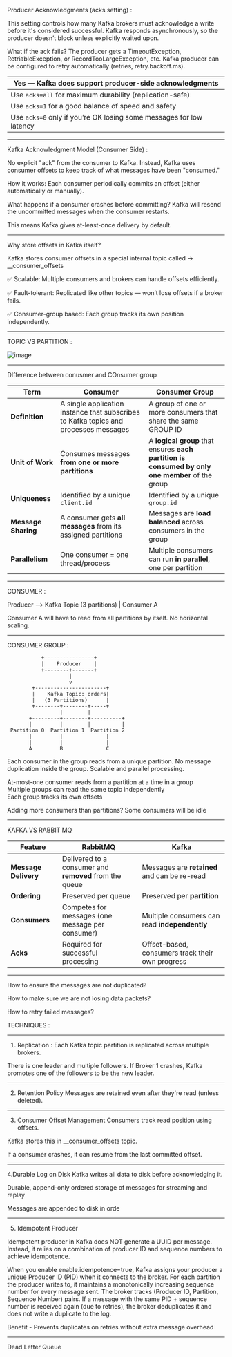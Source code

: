 Producer Acknowledgments (acks setting) : 



This setting controls how many Kafka brokers must acknowledge a write before it's considered successful.
Kafka responds asynchronously, so the producer doesn’t block unless explicitly waited upon.




What if the ack fails?
The producer gets a TimeoutException, RetriableException, or RecordTooLargeException, etc.
Kafka producer can be configured to retry automatically (retries, retry.backoff.ms).




| **Yes** — Kafka **does support producer-side acknowledgments**      |
| ------------------------------------------------------------------- |
| Use `acks=all` for maximum durability (replication-safe)            |
| Use `acks=1` for a good balance of speed and safety                 |
| Use `acks=0` only if you’re OK losing some messages for low latency |



________




Kafka Acknowledgment Model (Consumer Side) :

No explicit "ack" from the consumer to Kafka.
Instead, Kafka uses consumer offsets to keep track of what messages have been "consumed."


How it works:
Each consumer periodically commits an offset (either automatically or manually).

What happens if a consumer crashes before committing?
Kafka will resend the uncommitted messages when the consumer restarts.

This means Kafka gives at-least-once delivery by default.




__________



Why store offsets in Kafka itself?


Kafka stores consumer offsets in a special internal topic called  ->   __consumer_offsets


✅ Scalable: Multiple consumers and brokers can handle offsets efficiently.

✅ Fault-tolerant: Replicated like other topics — won’t lose offsets if a broker fails.

✅ Consumer-group based: Each group tracks its own position independently.

_________




TOPIC  VS PARTITION :


![image](https://github.com/user-attachments/assets/6ceffdda-85d8-4384-99d8-b15c5bb45cc4)





_____

DIfference between conusmer and COnsumer group


| Term                | **Consumer**                                                                         | **Consumer Group**                                                                              |
| ------------------- | ------------------------------------------------------------------------------------ | ----------------------------------------------------------------------------------------------- |
| **Definition**      | A single application instance that subscribes to Kafka topics and processes messages | A group of one or more consumers that share the same GROUP ID                  
| **Unit of Work**    | Consumes messages **from one or more partitions**                                    | A **logical group** that ensures **each partition is consumed by only one member** of the group |
| **Uniqueness**      | Identified by a unique `client.id`                                                   | Identified by a unique `group.id`                                                               |
| **Message Sharing** | A consumer gets **all messages** from its assigned partitions                        | Messages are **load balanced** across consumers in the group                                    |
| **Parallelism**     | One consumer = one thread/process                                                    | Multiple consumers can run **in parallel**, one per partition                                   |




______


CONSUMER :


Producer --> Kafka Topic (3 partitions)
                     |
                 Consumer A


Consumer A will have to read from all partitions by itself.
No horizontal scaling.


________


CONSUMER GROUP :

               +----------------+
               |    Producer    |
               +--------+-------+
                        |
                        v
            +-----------------------+
            |    Kafka Topic: orders|
            |   (3 Partitions)      |
            +--------+--------+-----+
                     |        |
           +---------+--------+----------+
           |         |        |          |
     Partition 0  Partition 1  Partition 2
           |         |              |
           |         |              |
           A         B              C




Each consumer in the group reads from a unique partition.
No message duplication inside the group.
Scalable and parallel processing.




At-most-one consumer reads from a partition at a time in a group	
Multiple groups can read the same topic independently	
Each group tracks its own offsets	



Adding more consumers than partitions?	Some consumers will be idle





________






KAFKA VS RABBIT MQ



| Feature              | **RabbitMQ**                                           | **Kafka**                                        |
| -------------------- | ------------------------------------------------------ | ------------------------------------------------ |
| **Message Delivery** | Delivered to a consumer and **removed** from the queue | Messages are **retained** and can be re-read     |
| **Ordering**         | Preserved per queue                                    | Preserved per **partition**                      |
| **Consumers**        | Competes for messages (one message per consumer)       | Multiple consumers can read **independently**    |
| **Acks**             | Required for successful processing                     | Offset-based, consumers track their own progress |




__________




How to ensure the messages are not duplicated?

How to make sure we are not losing data packets?

How to retry failed messages?


TECHNIQUES : 


_____

1. Replication : 
Each Kafka topic partition is replicated across multiple brokers.

There is one leader and multiple followers.
If Broker 1 crashes, Kafka promotes one of the followers to be the new leader.

_____

2. Retention Policy
Messages are retained even after they're read (unless deleted).

_____


3. Consumer Offset Management
Consumers track read position using offsets.

Kafka stores this in __consumer_offsets topic.

If a consumer crashes, it can resume from the last committed offset.

____


4.Durable Log on Disk
Kafka writes all data to disk before acknowledging it.

Durable, append-only ordered storage of messages for streaming and replay

Messages are appended to disk in orde

_____


5. Idempotent Producer

Idempotent producer in Kafka does NOT generate a UUID per message. Instead, it relies on a combination of producer ID and sequence numbers to achieve idempotence.



When you enable enable.idempotence=true, Kafka assigns your producer a unique Producer ID (PID) when it connects to the broker.
For each partition the producer writes to, it maintains a monotonically increasing sequence number for every message sent.
The broker tracks (Producer ID, Partition, Sequence Number) pairs.
If a message with the same PID + sequence number is received again (due to retries), the broker deduplicates it and does not write a duplicate to the log.



Benefit - 	Prevents duplicates on retries without extra message overhead


_____







Dead Letter Queue










